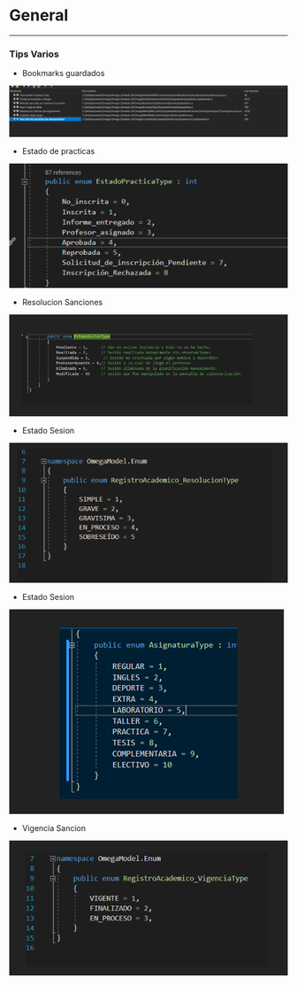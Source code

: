 # General 
---

### Tips Varios

- Bookmarks guardados

<img src="https://raw.githubusercontent.com/sebarach/documentacion-vue/main/images/bookmark.png">

- Estado de practicas

<img src="https://raw.githubusercontent.com/sebarach/documentacion-vue/main/images/estadoPracticas.png">

- Resolucion Sanciones

<img src="https://raw.githubusercontent.com/sebarach/documentacion-vue/main/images/estadoSesion.png">

- Estado Sesion

<img src="https://raw.githubusercontent.com/sebarach/documentacion-vue/main/images/resolucionSancion.png">

- Estado Sesion

<img src="https://raw.githubusercontent.com/sebarach/documentacion-vue/main/images/tipoAsignatura.png">

- Vigencia Sancion

<img src="https://raw.githubusercontent.com/sebarach/documentacion-vue/main/images/vigenciaSancion.png">